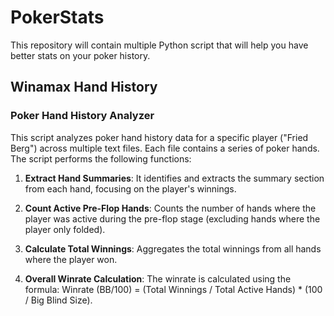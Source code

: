 # PokerStats
This repository will contain multiple Python script that will help you have better stats on your poker history.

## Winamax Hand History
### Poker Hand History Analyzer

This script analyzes poker hand history data for a specific player ("Fried Berg") across multiple text files. Each file contains a series of poker hands. The script performs the following functions:

1. **Extract Hand Summaries**: It identifies and extracts the summary section from each hand, focusing on the player's winnings.

2. **Count Active Pre-Flop Hands**: Counts the number of hands where the player was active during the pre-flop stage (excluding hands where the player only folded).

3. **Calculate Total Winnings**: Aggregates the total winnings from all hands where the player won.

4. **Overall Winrate Calculation**: The winrate is calculated using the formula: Winrate (BB/100) = (Total Winnings / Total Active Hands) * (100 / Big Blind Size).
